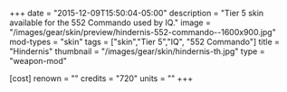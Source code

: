 +++
date = "2015-12-09T15:50:04-05:00"
description = "Tier 5 skin available for the 552 Commando used by IQ."
image = "/images/gear/skin/preview/hindernis-552-commando--1600x900.jpg"
mod-types = "skin"
tags = ["skin","Tier 5","IQ", "552 Commando"]
title = "Hindernis"
thumbnail = "/images/gear/skin/hindernis-th.jpg"
type = "weapon-mod"

[cost]
  renown = ""
  credits = "720"
  units = ""
+++
